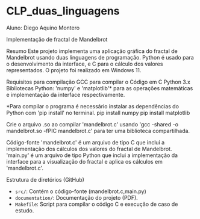 # CLP_duas_linguagens

Aluno: Diego Aquino Montero

Implementação de fractal de Mandelbrot

Resumo
Este projeto implementa uma aplicação gráfica do fractal de Mandelbrot usando duas linguagens de programação. Python é usado para o desenvolvimento da interface, e C para o cálculo dos valores representados. O projeto foi realizado em Windows 11.

Requisitos para compilação
GCC para compilar o Código em C
Python 3.x
Bibliotecas Python: 'numpy' e 'matplotlib'* para as operações matemáticas e implementação da interface respectivamente. 

*Para compilar o programa é necessário instalar as dependências do Python com 'pip install' no terminal.
pip install numpy
pip install matplotlib

Crie o arquivo .so ao compilar 'mandelbrot.c' usando 'gcc -shared -o mandelbrot.so -fPIC mandelbrot.c' para ter uma biblioteca compartilhada.

Código-fonte
'mandelbrot.c' é um arquivo de tipo C que inclui a implementação dos cálculos dos valores do fractal de Mandelbrot.
'main.py' é um arquivo de tipo Python que inclui a implementação da interface para a visualização do fractal e aplica os cálculos em 'mandelbrot.c'.

Estrutura de diretórios (GitHub)
- `src/`: Contém o código-fonte (mandelbrot.c,main.py)
- `documentation/`: Documentação do projeto (PDF).
- `Makefile`: Script para compilar o código C e execução de caso de estudo.
